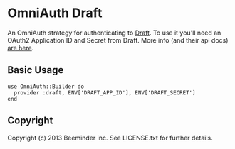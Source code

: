 # OmniAuth Draft
An OmniAuth strategy for authenticating to [Draft](https://draftin.com/). To use it you'll need an OAuth2 Application ID and Secret from Draft. More info (and their api docs) [are here](https://draftin.com/documents/54643?token=Qq1PuS1fL8Zr9yWDSefoeUMQCfp3yr1s6g_7ShYKops).

## Basic Usage

```
use OmniAuth::Builder do
  provider :draft, ENV['DRAFT_APP_ID'], ENV['DRAFT_SECRET']
end
```

## Copyright 

Copyright (c) 2013 Beeminder inc. See LICENSE.txt for further details.
